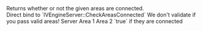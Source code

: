 <function name="CheckAreasConnected" parent="pvs" type="libraryfunc">
	<description>
		Returns whether or not the given areas are connected.<br>
		Direct bind to `IVEngineServer::CheckAreasConnected`
		<note>
			We don't validate if you pass valid areas!
		</note>
		<added version="0.2"></added>
	</description>
	<realm>Server</realm>
	<args>
		<arg name="area1" type="number">Area 1</arg>
		<arg name="area2" type="number">Area 2</arg>
	</args>
	<rets>
		<ret name="connected" type="boolean">`true` if they are connected</ret>
	</rets>
</function>